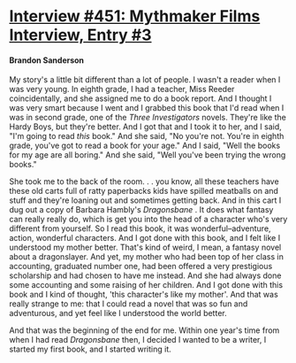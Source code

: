 # [Interview #451: Mythmaker Films Interview, Entry #3](https://www.theoryland.com/intvmain.php?i=451#3)

#### Brandon Sanderson

My story's a little bit different than a lot of people. I wasn't a reader when I was very young. In eighth grade, I had a teacher, Miss Reeder coincidentally, and she assigned me to do a book report. And I thought I was very smart because I went and I grabbed this book that I'd read when I was in second grade, one of the
*Three Investigators*
novels. They're like the Hardy Boys, but they're better. And I got that and I took it to her, and I said, "I'm going to read
*this*
book." And she said, "No you're not. You're in eighth grade, you've got to read a book for your age." And I said, "Well the books for my age are all boring." And she said, "Well you've been trying the wrong books."

She took me to the back of the room. . . you know, all these teachers have these old carts full of ratty paperbacks kids have spilled meatballs on and stuff and they're loaning out and sometimes getting back. And in this cart I dug out a copy of Barbara Hambly's
*Dragonsbane*
. It does what fantasy can really really do, which is get you into the head of a character who's very different from yourself. So I read this book, it was wonderful–adventure, action, wonderful characters. And I got done with this book, and I felt like I understood my mother better. That's kind of weird, I mean, a fantasy novel about a dragonslayer. And yet, my mother who had been top of her class in accounting, graduated number one, had been offered a very prestigious scholarship and had chosen to have me instead. And she had always done some accounting and some raising of her children. And I got done with this book and I kind of thought, 'this character's like my mother'. And that was really strange to me: that I could read a novel that was so fun and adventurous, and yet feel like I understood the world better.

And that was the beginning of the end for me. Within one year's time from when I had read
*Dragonsbane*
then, I decided I wanted to be a writer, I started my first book, and I started writing it.

